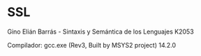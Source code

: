 # SSL
Gino Elián Barrás - Sintaxis y Semántica de los Lenguajes K2053

Compilador: gcc.exe (Rev3, Built by MSYS2 project) 14.2.0

